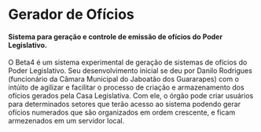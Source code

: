 <h1>Gerador de Ofícios</h1>
<h4>Sistema para geração e controle de emissão de ofícios do Poder Legislativo.</h4>
<p>O Beta4 é um sistema experimental de geração de sistemas de ofícios do Poder Legislativo. Seu desenvolvimento inicial se deu por Danilo Rodrigues (funcionário da Câmara Municipal do Jaboatão dos Guararapes) com o intúito de agilizar e facilitar o processo de criação e armazenamento dos ofícios gerados pela Casa Legislativa. Com ele, o órgão pode criar usuários para determinados setores que terão acesso ao sistema podendo gerar ofícios numerados que são organizados em ordem crescente, e ficam armezenados em um servidor local.</p>
